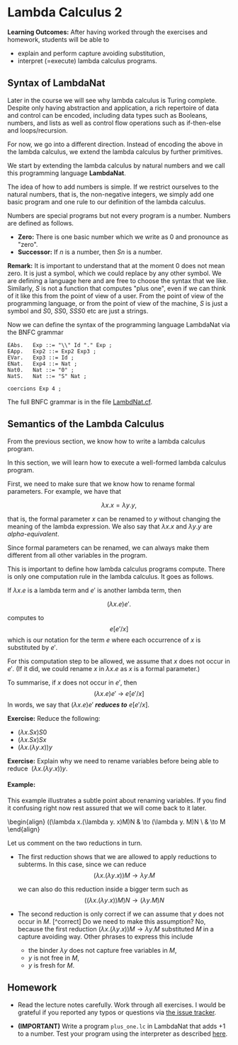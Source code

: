 # Lambda Calculus 2

**Learning Outcomes:** After having worked through the exercises and homework, students will be able to

- explain and perform capture avoiding substitution, 
- interpret (=execute) lambda calculus programs.

## Syntax of LambdaNat 

Later in the course we will see why lambda calculus is Turing complete. Despite only having abstraction and application, a rich repertoire of data and control can be encoded, including data types such as Booleans, numbers, and lists as well as control flow operations such as if-then-else and loops/recursion.

For now, we go into a different direction. Instead of encoding the above in the lambda calculus, we extend the lambda calculus by further primitives. 

We start by extending the lambda calculus by natural numbers and we call this programming language **LambdaNat**.

The idea of how to add numbers is simple. If we restrict ourselves to the natural numbers, that is, the non-negative integers, we simply add one basic program and one rule to our definition of the lambda calculus. 

Numbers are special programs but not every program is a number. Numbers are defined as follows. 

- **Zero:** There is one basic number which we write as $0$ and pronounce as "zero". 
- **Successor:** If $n$ is a number, then $S n$ is a number.

**Remark:** It is important to understand that at the moment $0$ does not mean zero. It is just a symbol, which we could replace by any other symbol. We are defining a language here and are free to choose the syntax that we like. Similarly, $S$ is not a function that computes "plus one", even if we can think of it like this from the point of view of a user. From the point of view of the programming language, or from the point of view of the machine, $S$ is just a symbol and $S 0$, $SS0$, $SSS0$ etc are just a strings.

Now we can define the syntax of the programming language LambdaNat via the BNFC grammar

    EAbs.   Exp ::= "\\" Id "." Exp ;  
    EApp.   Exp2 ::= Exp2 Exp3 ; 
    EVar.   Exp3 ::= Id ;
    ENat.   Exp4 ::= Nat ; 
    Nat0.   Nat ::= "0" ;
    NatS.   Nat ::= "S" Nat ; 

    coercions Exp 4 ;
    
The full BNFC grammar is in the file [LambdNat.cf](https://github.com/alexhkurz/programming-languages-2019/blob/master/Lambda-Calculus/LambdaNat/grammar/LambdaNat.cf). 


## Semantics of the Lambda Calculus

From the previous section, we know how to write a lambda calculus program. 

In this section, we will learn how to execute a well-formed lambda calculus program.

First, we need to make sure that we know how to rename formal parameters. For example, we have that

$$\lambda x.x=\lambda y.y,$$

that is, the formal parameter $x$ can be renamed to $y$ without changing the meaning of the lambda expression. We also say that $\lambda x.x$ and $\lambda y.y$ are *alpha-equivalent*.

Since formal parameters can be renamed, we can always make them different from all other variables in the program.

This is important to define how lambda calculus programs compute. There is only one computation rule in the lambda calculus. It goes as follows.

If $\lambda x. e$ is a lambda term and $e'$ is another lambda term, then

$$(\lambda x. e) e'.$$ 


computes to $$e[e'/x]$$ which is our notation for the term $e$ where each occurrence of $x$ is substituted by $e'$.

For this computation step to be allowed, we assume that $x$ does not occur in $e'$. (If it did, we could rename $x$ in $\lambda x. e$ as $x$ is a formal parameter.)

To summarise, if $x$ does not occur in $e'$, then
$$(\lambda x. e) e' \ \rightarrow \ e[e'/x]$$
In words, we say that $(\lambda x. e) e'$ ***reduces to*** $e[e'/x]$.


**Exercise:** Reduce the following:
- $(\lambda x. S x) S0$
- $(\lambda x. S x) Sx$
- $(\lambda x. (\lambda y. x)) y$

**Exercise:** Explain why we need to rename variables before being able to reduce $\ (\lambda x. (\lambda y. x)) y$. 


#### Example: 

This example illustrates a subtle point about renaming variables. If you find it confusing right now rest assured that we will come back to it later.

\begin{align}
((\lambda x.(\lambda y. x)M)N & \to (\lambda y. M)N \\
& \to M
\end{align}

Let us comment on the two reductions in turn.
- The first reduction shows that we are allowed to apply reductions to subterms. In this case, since we can reduce $$(\lambda x.(\lambda y. x))M\to \lambda y. M$$

  we can also do this reduction inside a bigger term such as
$$((\lambda x.(\lambda y. x))M)N\to (\lambda y. M)N$$

- The second reduction is only correct if we can assume that $y$ does not occur in $M$. [^correct] Do we need to make this assumption? No, because the first reduction $(\lambda x.(\lambda y. x))M\to \lambda y. M$ substituted $M$ in a capture avoiding way. Other phrases to express this include
  - the binder $\lambda y$ does not capture free variables in $M$,
  - $y$ is not free in $M$,
  - $y$ is fresh for $M$.

## Homework 

- Read the lecture notes carefully. Work through all exercises. I would be grateful if you reported any typos or questions via [the issue tracker](https://github.com/alexhkurz/programming-languages-2019/issues).


 - **(IMPORTANT)** Write a program `plus_one.lc` in LambdaNat that adds +1 to a number. Test your program using the interpreter as described [here](https://github.com/alexhkurz/programming-languages-2019/blob/master/Lambda-Calculus/LambdaNat/README.md).
 

 
